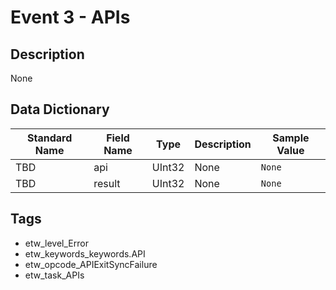 # Event 3 - APIs

## Description
None

## Data Dictionary
|Standard Name|Field Name|Type|Description|Sample Value|
|---|---|---|---|---|
|TBD|api|UInt32|None|`None`|
|TBD|result|UInt32|None|`None`|

## Tags
* etw_level_Error
* etw_keywords_keywords.API
* etw_opcode_APIExitSyncFailure
* etw_task_APIs